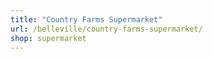 ```yaml
---
title: "Country Farms Supermarket"
url: /belleville/country-farms-supermarket/
shop: supermarket
---
```

